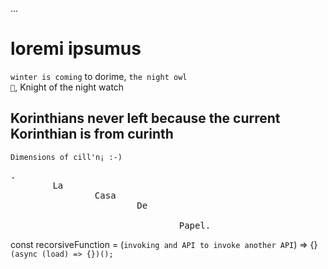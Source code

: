 ...

# loremi ipsumus

`winter is coming` to dorime, <code>the night owl 🦉</code>, Knight of the night watch

## Korinthians never left because the current Korinthian is from curinth 

```Dimensions of cill'n¡ :-) ```
<pre>.
        La 
                Casa 
                        De 
         
                                Papel.
</pre>
const recorsiveFunction = (```invoking and API to invoke another API```) => {}
```(async (load) => {})();```
